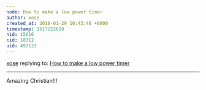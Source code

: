 ```yaml
---
node: How to make a low power timer
author: xose
created_at: 2018-01-29 10:43:48 +0000
timestamp: 1517222628
nid: 15616
cid: 18312
uid: 497123
---
```




[xose](../profile/xose) replying to: [How to make a low power timer](../notes/cfastie/01-26-2018/how-to-make-a-low-power-timer)

----
Amazing Christian!!!